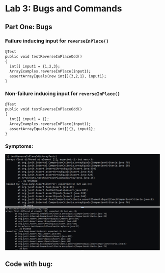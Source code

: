 # Lab 3: Bugs and Commands 
## Part One: Bugs 
### Failure inducing input for ```reverseInPlace()```
```
@Test
public void testReverseInPlaceOdd()
{
  int[] input1 = {1,2,3};
  ArrayExamples.reverseInPlace(input1);
  assertArrayEquals(new int[]{3,2,1}, input1};
}
```
### Non-failure inducing input for ```reverseInPlace()```
```
@Test
public void testReverseInPlaceOdd()
{
  int[] input1 = {};
  ArrayExamples.reverseInPlace(input1);
  assertArrayEquals(new int[]{}, input1};
}
```
### Symptoms: 
![image](fail1.png)
![image](fail2.png)

## Code with bug: 
```
